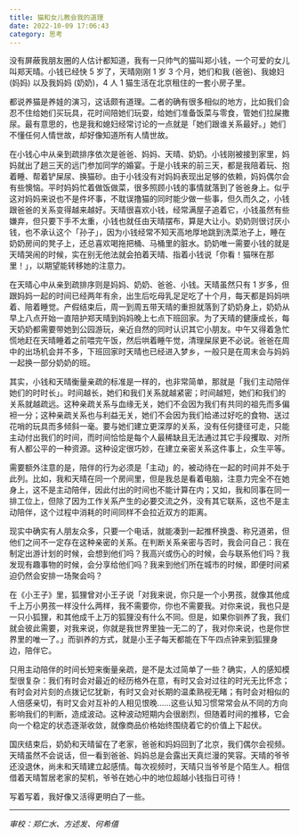 ```yaml
---
title: 猫和女儿教会我的道理
date: 2022-10-09 17:06:43
category: 思考
---
```


没有屏蔽我朋友圈的人估计都知道，我有一只帅气的猫叫郑小钱，一个可爱的女儿叫郑天晴。小钱已经快 5 岁了，天晴刚刚 1 岁 3 个月，她们和我 (爸爸)、我媳妇 (妈妈) 以及我妈妈 (奶奶)，4 人 1 猫生活在北京租住的一套小房子里。

都说养猫是养娃的演习，这话颇有道理。二者的确有很多相似的地方，比如我们会忍不住给她们买玩具，花时间陪她们玩耍，给她们准备饭菜与零食，管她们拉屎撒尿。最有意思的，也是我和媳妇经常讨论的一点就是「她们跟谁关系最好。」她们不懂任何人情世故，却好像知道所有人情世故。

<!--more-->

在小钱心中从亲到疏排序依次是爸爸、妈妈、天晴、奶奶。小钱刚被接到家里，妈妈就出了趟三天的远门参加同学的婚宴。于是小钱来的前三天，都是我陪着玩、抱着睡、帮着铲屎尿、换猫砂。由于小钱没有对妈妈表现出足够的依赖，妈妈偶尔会有些懊恼。平时妈妈忙着做饭做菜，很多照顾小钱的事情就落到了爸爸身上。似乎这对妈妈来说也不是件坏事，不耽误撸猫的同时能少做一些事，但久而久之，小钱跟爸爸的关系变得越来越好。天晴很喜欢小钱，经常满屋子追着它，小钱虽然有些嫌弃，但只要下手不太重，小钱也就任由天晴摆布，算是大让小。奶奶则很讨厌小钱，也不承认这个「孙子」，因为小钱经常不知天高地厚地跳到洗菜池子上，睡在奶奶房间的凳子上，还总喜欢喝拖把桶、马桶里的脏水。奶奶唯一需要小钱的就是天晴哭闹的时候，实在别无他法就会拍着天晴、指着小钱说「你看！猫咪在那里！」，以期望能转移她的注意力。

在天晴心中从亲到疏排序则是妈妈、奶奶、爸爸、小钱。天晴虽然只有 1 岁多，但跟妈妈一起的时间已经两年有余，出生后吃母乳足足吃了十个月，每天都是妈妈哄着、陪着睡觉。产假结束后，周一到周五带天晴的重担就落到了奶奶身上，奶奶从早上八点开始一直陪护郑天晴到妈妈晚上七点下班回家。为了天晴的健康成长，每天奶奶都需要带她到公园游玩，亲近自然的同时认识其它小朋友。中午又得着急忙慌地赶在天晴睡着之前喂完午饭，然后哄着睡午觉，清理屎尿更不必说。爸爸在周中的出场机会并不多，下班回家时天晴也已经进入梦乡，一般只是在周末会与妈妈一起换一部分奶奶的班。

其实，小钱和天晴衡量亲疏的标准是一样的，也非常简单，那就是「我们主动陪伴她们的时时长」。时间越长，她们和我们关系就越紧密；时间越短，她们和我们的关系就越疏远。这种亲疏关系与血缘无关，她们不会因为我们有共同的祖先而多偏袒一分；这种亲疏关系也与利益无关，她们不会因为我们给递过好吃的食物、送过花哨的玩具而多倾斜一毫。要与她们建立更深厚的关系，没有任何捷径可走，只能主动付出我们的时间，而时间恰恰是每个人最稀缺且无法通过其它手段攫取、对所有人都公平的一种资源。这种设定很巧妙，在建立亲密关系这件事上，众生平等。

需要额外注意的是，陪伴的行为必须是「主动」的，被动待在一起的时间并不处于此列。比如，我和天晴在同一个房间里，但是我总是看着电脑，注意力完全不在她身上，这不是主动陪伴，因此付出的时间也不能计算在内；又如，我和同事在同一排工位上，但除了因为工作关系产生的必要交流之外，没有其它联系，这也不是主动陪伴，这个过程中消耗的时间同样不会拉近双方的距离。

现实中确实有人朋友众多，只要一个电话，就能凑到一起推杯换盏、称兄道弟，但他们之间不一定存在这种亲密的关系。在判断关系亲密与否时，我会问自己：我在制定出游计划的时候，会想到他们吗？我高兴或伤心的时候，会与联系他们吗？我发现有趣事物的时候，会分享给他们吗？我来到他们所在城市的时候，即便时间紧迫仍然会安排一场聚会吗？

在《小王子》里，狐狸曾对小王子说「对我来说，你只是一个小男孩，就像其他成千上万小男孩一样没什么两样，我不需要你，你也不需要我。对你来说，我也只是一只小狐狸，和其他成千上万的狐狸没有什么不同。但是，如果你驯养了我，我们就会彼此需要，对我来说，你就是我世界里独一无二的了，我对你来说，也是你世界里的唯一了。」而驯养的方式，就是小王子每天都能在下午四点钟来到狐狸身边，陪伴它。

只用主动陪伴的时间长短来衡量亲疏，是不是太过简单了一些？确实，人的感知模型很复杂：我们有时会对最近的经历格外在意，有时又会对过往的时光无比怀念；有时会对片刻的点拨记忆犹新，有时又会对长期的温柔熟视无睹；有时会对相似的人倍感亲切，有时又会对互补的人相见恨晚……这些认知习惯常常会从不同的方向影响我们的判断，造成波动。这种波动短期内会很剧烈，但随着时间的推移，它会向一个稳定的状态逐渐收敛，就像商品价格始终围绕着它的价值上下起伏。

国庆结束后，奶奶和天晴留在了老家，爸爸和妈妈回到了北京，我们偶尔会视频。天晴虽然不会说话，但一看到爸爸、妈妈总是会露出天真烂漫的笑容。天晴的爷爷还没退休，尚未和天晴建立起感情。每次视频时，天晴只当爷爷是个陌生人。相信借着天晴暂居老家的契机，爷爷在她心中的地位超越小钱指日可待！

写着写着，我好像又活得更明白了一些。

---

*审校：郑仁水、方述发、何希僖*
